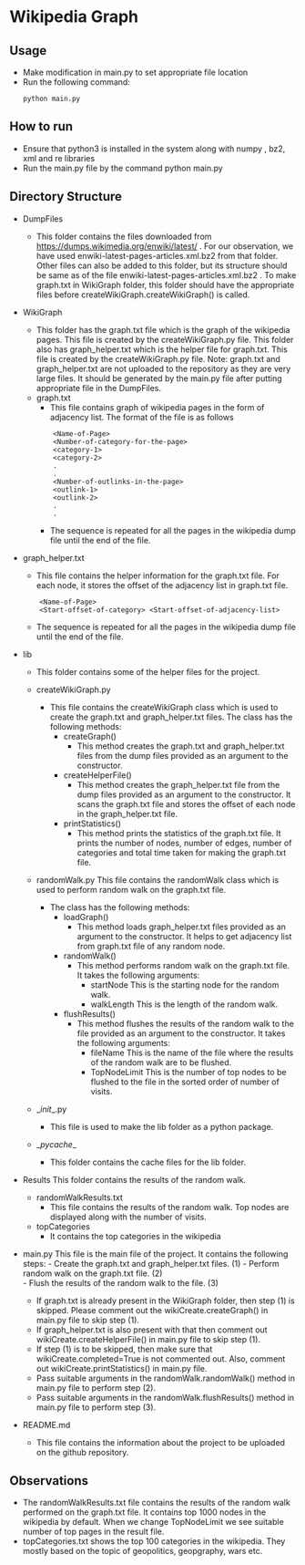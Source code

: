 # Wikipedia Graph

## Usage
- Make modification in main.py to set appropriate file location
- Run the following command:
    ```
    python main.py
    ```

## How to run
- Ensure that python3 is installed in the system along with numpy , bz2, xml and re libraries
- Run the main.py file by the command python main.py


## Directory Structure
- DumpFiles
    - This folder contains the files downloaded from https://dumps.wikimedia.org/enwiki/latest/ .
    For our observation, we have used enwiki-latest-pages-articles.xml.bz2 from that folder. Other files can also be added to this folder, but its structure should be same as of the file enwiki-latest-pages-articles.xml.bz2 .
    To make graph.txt in WikiGraph folder, this folder should have the appropriate files before createWikiGraph.createWikiGraph() is called.
- WikiGraph
    - This folder has the graph.txt file which is the graph of the wikipedia pages. This file is created by the createWikiGraph.py file.
    This folder also has graph_helper.txt which is the helper file for graph.txt. This file is created by the createWikiGraph.py file.
    Note: graph.txt and graph_helper.txt are not uploaded to the repository as they are very large files. It should be generated by the main.py file after putting appropriate file in the DumpFiles.
    - graph.txt
        - This file contains graph of wikipedia pages in the form of adjacency list. The format of the file is as follows
        ```
            <Name-of-Page>
            <Number-of-category-for-the-page>
            <category-1>
            <category-2>
            .
            .
            <Number-of-outlinks-in-the-page>
            <outlink-1>
            <outlink-2>
            .
            .
        ```    
        - The sequence is repeated for all the pages in the wikipedia dump file until the end of the file.

- graph_helper.txt
    - This file contains the helper information for the graph.txt file. For each node, it stores the offset of the adjacency list in graph.txt file.
    ```
        <Name-of-Page>
        <Start-offset-of-category> <Start-offset-of-adjacency-list>
    ```
    - The sequence is repeated for all the pages in the wikipedia dump file until the end of the file.
- lib
    - This folder contains some of the helper files for the project.
    - createWikiGraph.py
        - This file contains the createWikiGraph class which is used to create the graph.txt and graph_helper.txt files.
        The class has the following methods:
            - createGraph()
                - This method creates the graph.txt and graph_helper.txt files from the dump files provided as an argument to the constructor.
            - createHelperFile()
                - This method creates the graph_helper.txt file from the dump files provided as an argument to the constructor.
                It scans the graph.txt file and stores the offset of each node in the graph_helper.txt file.
            - printStatistics()
                - This method prints the statistics of the graph.txt file.
                It prints the number of nodes, number of edges, number of categories and total time taken for making the graph.txt file.
    - randomWalk.py
        This file contains the randomWalk class which is used to perform random walk on the graph.txt file.
        
        - The class has the following methods:
            - loadGraph()
                - This method loads graph_helper.txt files provided as an argument to the constructor. It helps to get adjacency list from graph.txt file of any random node.
            - randomWalk()
                - This method performs random walk on the graph.txt file.
                It takes the following arguments:
                    - startNode
                        This is the starting node for the random walk.
                    - walkLength
                        This is the length of the random walk.
            - flushResults()
                - This method flushes the results of the random walk to the file provided as an argument to the constructor.
                It takes the following arguments:
                    - fileName
                        This is the name of the file where the results of the random walk are to be flushed.
                    - TopNodeLimit
                        This is the number of top nodes to be flushed to the file in the sorted order of number of visits.
    - \__init__.py
        - This file is used to make the lib folder as a python package.
    - \__pycache__
        - This folder contains the cache files for the lib folder.
- Results
    This folder contains the results of the random walk.
    - randomWalkResults.txt
        - This file contains the results of the random walk.
        Top nodes are displayed along with the number of visits.
    - topCategories
        - It contains the top categories in the wikipedia
- main.py
    This file is the main file of the project.
    It contains the following steps:
        - Create the graph.txt and graph_helper.txt files.  (1)
        - Perform random walk on the graph.txt file.        (2)   
        - Flush the results of the random walk to the file. (3)
    - If graph.txt is already present in the WikiGraph folder, then step (1) is skipped. Please comment out the wikiCreate.createGraph() in main.py file to skip step (1).
    - If graph_helper.txt is also present with that then comment out wikiCreate.createHelperFile() in main.py file to skip step (1).
    - If step (1) is to be skipped, then make sure that wikiCreate.completed=True is not commented out. Also, comment out wikiCreate.printStatistics() in main.py file.
    - Pass suitable arguments in the randomWalk.randomWalk() method in main.py file to perform step (2).
    - Pass suitable arguments in the randomWalk.flushResults() method in main.py file to perform step (3).
- README.md
    - This file contains the information about the project to be uploaded on the github repository.
    
    
## Observations
- The randomWalkResults.txt file contains the results of the random walk performed on the graph.txt file. It contains top 1000 nodes in the wikipedia by default. When we change TopNodeLimit we see suitable number of top pages in the result file.
- topCategories.txt shows the top 100 categories in the wikipedia. They mostly based on the topic of geopolitics, geopgraphy, wars etc.